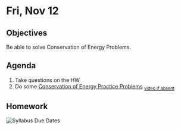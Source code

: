 Fri, Nov 12
=========    
  
Objectives  
------------  
Be able to solve Conservation of Energy Problems.
  
Agenda    
---------    

1. Take questions on the HW
2. Do some [Conservation of Energy Practice Problems](https://avon.schoology.com/page/5144966002) <sub>[video if absent](https://avon.schoology.com/course/5138386902/materials/gp/5144965980)</sub>
  
Homework  
-------------    
![Syllabus Due Dates](/system/files/attachments/page_embeds/m/2021-11/Capture_618d8408ee03a.PNG)
<!--stackedit_data:
eyJoaXN0b3J5IjpbMTU3Nzk4OTgzNSwtOTIyOTU4Mjc4LDE0OT
c4ODM0ODAsODk5MjkxNzA3LC0xMTI4NTQ5ODA1LDM2NjkzMzEy
MywtMzE0MzY4MjEyLC03OTAyNjE3MDksMTQ0OTQ1MjE4MiwtMj
UzNjcwNTkwLC05NTUxMTMxODYsNDg1OTAwMzQ1LC0zNTQ5NjI2
OTUsMTQxNTkxNjAxMiw0MDU0OTE2MDIsLTE5NzMxOTQyMjcsLT
EzNTQ4NTUxOTEsNTk4MzYzMTc1LC0xOTc2MDI1ODc3LC0xOTU4
MTU3NzMwXX0=
-->